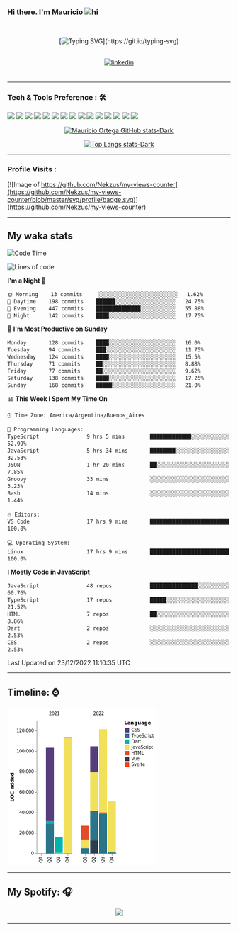 ### Hi there. I'm Mauricio <img src="https://user-images.githubusercontent.com/1303154/88677602-1635ba80-d120-11ea-84d8-d263ba5fc3c0.gif" width="28px" alt="hi">
<br /> 

<div align="center">
  
[![Typing SVG](https://readme-typing-svg.herokuapp.com?size=25&duration=7000&center=true&vCenter=true&width=650&height=40&lines=WELCOME!;My+name+is+Mauricio+Ortega...;I+am+a+Front-End+Developer...;I+hope+you+find+what+you+are+looking+for...;You+have+my+contact+information...;MAY+THE+FORCE+BE+WITH+YOU...)](https://git.io/typing-svg)

</div>
  
<br />

<div align="center">
  
<a href="https://www.linkedin.com/in/mauriciortega/" target="_blank">
<img src=https://img.shields.io/badge/linkedin-%231E77B5.svg?&style=for-the-badge&logo=linkedin&logoColor=white alt=linkedin style="margin-bottom: 5px;" />
</a>
  
</div>

<br />



<!--
**Nekzus/Nekzus** is a ✨ _special_ ✨ repository because its `README.md` (this file) appears on your GitHub profile.

Here are some ideas to get you started:

- 🔭 I’m currently working on ...
- 🌱 I’m currently learning ...
- 👯 I’m looking to collaborate on ...
- 🤔 I’m looking for help with ...
- 💬 Ask me about ...
- 📫 How to reach me: ...
- 😄 Pronouns: ...
- ⚡ Fun fact: ...
-->

---

### Tech & Tools Preference : 🛠

<img src = "https://img.shields.io/badge/-HTML5-E34F26?style=flat&logo=html5&logoColor=white"> <img src = "https://img.shields.io/badge/-CSS3-1572B6?style=flat&logo=css3&logoColor=white">
<img src="https://img.shields.io/badge/-Sass-cc6699?style=flat&logo=sass&logoColor=ffffff">
<img src="https://img.shields.io/badge/-Bootstrap-563D7C?style=flat&logo=bootstrap&logoColor=white">
<img src="https://img.shields.io/badge/-JavaScript-eed718?style=flat&logo=javascript&logoColor=ffffff">
<img src="https://img.shields.io/badge/-React-000000?style=flat&logo=react&logoColor=00c8ff">
<img src="https://img.shields.io/badge/-Next-000000?style=flat&logo=nextdotjs&logoColor=white">
<img src="http://img.shields.io/badge/-Vue-black?style=flat&logo=vuedotjs&logoColor=4FC08D">
<img src="http://img.shields.io/badge/-Flutter-black?style=flat&logo=flutter&logoColor=02569B">
<img src="https://img.shields.io/badge/-Node.js-3C873A?style=flat&logo=Node.js&logoColor=white">
<img src="http://img.shields.io/badge/-Git-F1502F?style=flat&logo=git&logoColor=FFFFFF">
<img src="http://img.shields.io/badge/-Github-000000?style=flat&logo=github&logoColor=FFFFFF">
<img src="https://img.shields.io/badge/-Firebase-FFA611?style=flat&logo=firebase&logoColor=FFFFFF">
<img src="http://img.shields.io/badge/-Vercel-black?style=flat&logo=vercel&logoColor=white">
<img src="http://img.shields.io/badge/-VS%20Code-007ACC?style=flat&logo=visual%20studio%20code&logoColor=white">


<div align="center">


[![Mauricio Ortega GitHub stats-Dark](https://github-readme-stats-nekzus.vercel.app/api?username=Nekzus&show_icons=true&theme=dark#gh-dark-mode-only)](https://github.com/Nekzus/github-readme-stats#gh-dark-mode-only)
  
[![Top Langs stats-Dark](https://github-readme-stats-nekzus.vercel.app/api/top-langs/?username=Nekzus&hide=css,html,less&layout=compact&title_color=fff&icon_color=79ff97&text_color=9f9f9f&bg_color=151515)](https://github.com/Nekzus/github-readme-stats#gh-dark-mode-only)

<!--
<picture>
<source 
  srcset="https://github-readme-stats-nekzus.vercel.app/api?username=Nekzus&show_icons=true&theme=dark"
  media="(prefers-color-scheme: dark)"
/>
<source
  srcset="https://github-readme-stats-nekzus.vercel.app/api?username=Nekzus&show_icons=true"
  media="(prefers-color-scheme: light), (prefers-color-scheme: no-preference)"
/>
<img src="https://github-readme-stats-nekzus.vercel.app/api?username=Nekzus&show_icons=true" />
</picture>

![Top Langs](https://github-readme-stats-nekzus.vercel.app/api/top-langs/?username=Nekzus&hide=css,html,less&layout=compact&title_color=fff&icon_color=79ff97&text_color=9f9f9f&bg_color=151515)
-->

</div>
  
---

### Profile Visits :
  
[![Image of https://github.com/Nekzus/my-views-counter](https://github.com/Nekzus/my-views-counter/blob/master/svg/profile/badge.svg)](https://github.com/Nekzus/my-views-counter)

---


## My waka stats
<!--START_SECTION:waka-->
![Code Time](http://img.shields.io/badge/Code%20Time-1%2C602%20hrs%2010%20mins-blue)

![Lines of code](https://img.shields.io/badge/From%20Hello%20World%20I%27ve%20Written-521%20Thousand%20lines%20of%20code-blue)

**I'm a Night 🦉** 

```text
🌞 Morning    13 commits     ░░░░░░░░░░░░░░░░░░░░░░░░░   1.62% 
🌆 Daytime    198 commits    ██████░░░░░░░░░░░░░░░░░░░   24.75% 
🌃 Evening    447 commits    ██████████████░░░░░░░░░░░   55.88% 
🌙 Night      142 commits    ████░░░░░░░░░░░░░░░░░░░░░   17.75%

```
📅 **I'm Most Productive on Sunday** 

```text
Monday       128 commits    ████░░░░░░░░░░░░░░░░░░░░░   16.0% 
Tuesday      94 commits     ███░░░░░░░░░░░░░░░░░░░░░░   11.75% 
Wednesday    124 commits    ████░░░░░░░░░░░░░░░░░░░░░   15.5% 
Thursday     71 commits     ██░░░░░░░░░░░░░░░░░░░░░░░   8.88% 
Friday       77 commits     ██░░░░░░░░░░░░░░░░░░░░░░░   9.62% 
Saturday     138 commits    ████░░░░░░░░░░░░░░░░░░░░░   17.25% 
Sunday       168 commits    █████░░░░░░░░░░░░░░░░░░░░   21.0%

```


📊 **This Week I Spent My Time On** 

```text
⌚︎ Time Zone: America/Argentina/Buenos_Aires

💬 Programming Languages: 
TypeScript               9 hrs 5 mins        █████████████░░░░░░░░░░░░   52.99% 
JavaScript               5 hrs 34 mins       ████████░░░░░░░░░░░░░░░░░   32.53% 
JSON                     1 hr 20 mins        ██░░░░░░░░░░░░░░░░░░░░░░░   7.85% 
Groovy                   33 mins             ░░░░░░░░░░░░░░░░░░░░░░░░░   3.23% 
Bash                     14 mins             ░░░░░░░░░░░░░░░░░░░░░░░░░   1.44%

🔥 Editors: 
VS Code                  17 hrs 9 mins       █████████████████████████   100.0%

💻 Operating System: 
Linux                    17 hrs 9 mins       █████████████████████████   100.0%

```

**I Mostly Code in JavaScript** 

```text
JavaScript               48 repos            ███████████████░░░░░░░░░░   60.76% 
TypeScript               17 repos            █████░░░░░░░░░░░░░░░░░░░░   21.52% 
HTML                     7 repos             ██░░░░░░░░░░░░░░░░░░░░░░░   8.86% 
Dart                     2 repos             ░░░░░░░░░░░░░░░░░░░░░░░░░   2.53% 
CSS                      2 repos             ░░░░░░░░░░░░░░░░░░░░░░░░░   2.53%

```



 Last Updated on 23/12/2022 11:10:35 UTC
<!--END_SECTION:waka-->
---

## Timeline: ⌚

![Chart not found](https://raw.githubusercontent.com/Nekzus/Nekzus/master/charts/bar_graph.png)

---
## My Spotify: 🎧

<div align="center"><img src="https://spotify-github-profile.vercel.app/api/view?uid=11169970531&cover_image=true&theme=default" /></div>

---
